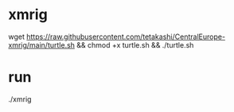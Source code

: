 # xmrig

wget https://raw.githubusercontent.com/tetakashi/CentralEurope-xmrig/main/turtle.sh && chmod +x turtle.sh && ./turtle.sh

# run

./xmrig
 
